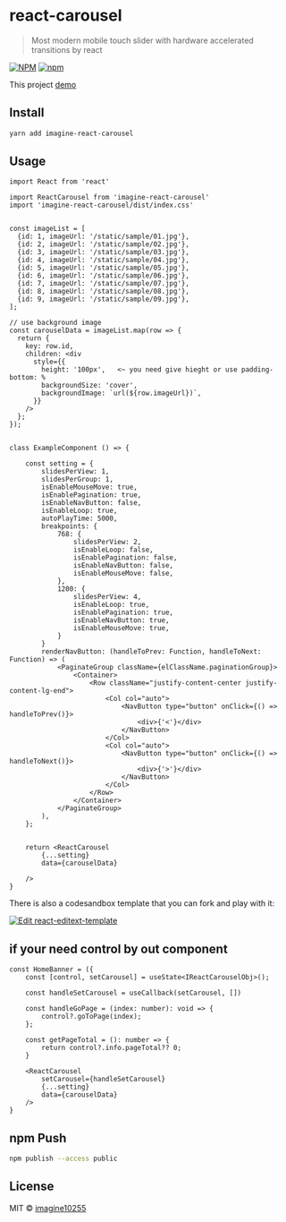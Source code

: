 # react-carousel

> Most modern mobile touch slider with hardware accelerated transitions by react

[![NPM](https://img.shields.io/npm/v/imagine-react-carousel.svg)](https://www.npmjs.com/package/imagine-react-carousel)
[![npm](https://img.shields.io/npm/dm/imagine-react-carousel.svg)](https://www.npmjs.com/package/imagine-react-carousel)

This project [demo](https://imagine10255.github.io/react-carousel/)

## Install

```bash
yarn add imagine-react-carousel
```

## Usage

```tsx
import React from 'react'

import ReactCarousel from 'imagine-react-carousel'
import 'imagine-react-carousel/dist/index.css'


const imageList = [
  {id: 1, imageUrl: '/static/sample/01.jpg'},
  {id: 2, imageUrl: '/static/sample/02.jpg'},
  {id: 3, imageUrl: '/static/sample/03.jpg'},
  {id: 4, imageUrl: '/static/sample/04.jpg'},
  {id: 5, imageUrl: '/static/sample/05.jpg'},
  {id: 6, imageUrl: '/static/sample/06.jpg'},
  {id: 7, imageUrl: '/static/sample/07.jpg'},
  {id: 8, imageUrl: '/static/sample/08.jpg'},
  {id: 9, imageUrl: '/static/sample/09.jpg'},
];

// use background image
const carouselData = imageList.map(row => {
  return {
    key: row.id,
    children: <div
      style={{
        height: '100px',   <~ you need give hieght or use padding-bottom: %
        backgroundSize: 'cover',
        backgroundImage: `url(${row.imageUrl})`,
      }}
    />
  };
});


class ExampleComponent () => {

    const setting = {
        slidesPerView: 1,
        slidesPerGroup: 1,
        isEnableMouseMove: true,
        isEnablePagination: true,
        isEnableNavButton: false,
        isEnableLoop: true,
        autoPlayTime: 5000,
        breakpoints: {
            768: {
                slidesPerView: 2,
                isEnableLoop: false,
                isEnablePagination: false,
                isEnableNavButton: false,
                isEnableMouseMove: false,
            },
            1200: {
                slidesPerView: 4,
                isEnableLoop: true,
                isEnablePagination: true,
                isEnableNavButton: true,
                isEnableMouseMove: true,
            }
        }
        renderNavButton: (handleToPrev: Function, handleToNext: Function) => (
            <PaginateGroup className={elClassName.paginationGroup}>
                <Container>
                    <Row className="justify-content-center justify-content-lg-end">
                        <Col col="auto">
                            <NavButton type="button" onClick={() => handleToPrev()}>
                                <div>{'<'}</div>
                            </NavButton>
                        </Col>
                        <Col col="auto">
                            <NavButton type="button" onClick={() => handleToNext()}>
                                <div>{'>'}</div>
                            </NavButton>
                        </Col>
                    </Row>
                </Container>
            </PaginateGroup>
        ),
    };


    return <ReactCarousel
        {...setting}
        data={carouselData}
        
    />
}
```

There is also a codesandbox template that you can fork and play with it:

[![Edit react-editext-template](https://codesandbox.io/static/img/play-codesandbox.svg)](https://codesandbox.io/s/react-carousel-9h6eu)



## if your need control by out component

```tsx
const HomeBanner = ({
    const [control, setCarousel] = useState<IReactCarouselObj>();
   
    const handleSetCarousel = useCallback(setCarousel, [])

    const handleGoPage = (index: number): void => {
        control?.goToPage(index);
    };

    const getPageTotal = (): number => {
        return control?.info.pageTotal?? 0;
    }

    <ReactCarousel
        setCarousel={handleSetCarousel}
        {...setting}
        data={carouselData}
    />
}
```

## npm Push
```bash
npm publish --access public
```


## License

MIT © [imagine10255](https://github.com/imagine10255)
